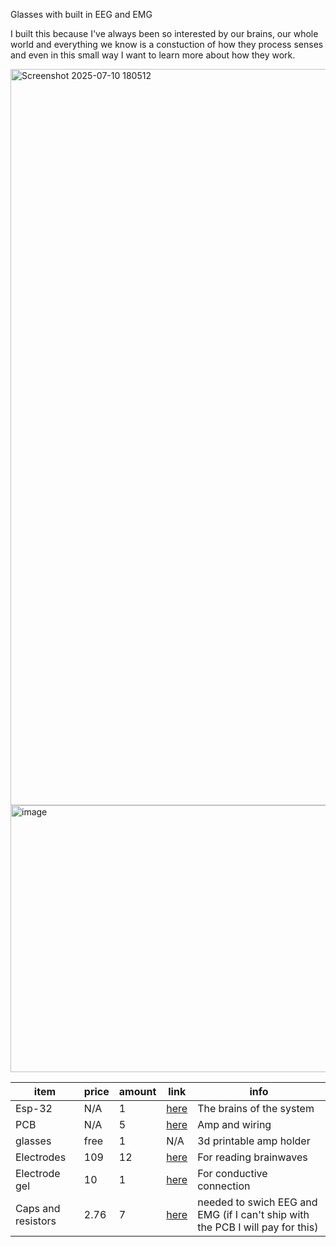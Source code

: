 

Glasses with built in EEG and EMG

I built this because I've always been so interested by our brains, our whole world and everything we know is a constuction of how they process senses and even in this small way I want to learn more about how they work.


<img width="927" height="1178" alt="Screenshot 2025-07-10 180512" src="https://github.com/user-attachments/assets/fddb8f3f-f1c5-4119-aba0-ea0bc01eed32" />


<img width="1409" height="427" alt="image" src="https://github.com/user-attachments/assets/405cda73-df16-44bf-8927-c968d0947b71" />






| item | price | amount | link | info |
| ------- | --- | --- |--- | --- |
| Esp-32 | N/A | 1 | [here](https://www.adafruit.com/product/5400) |The brains of the system|
| PCB| N/A | 5 | [here](https://jlcpcb.com/) |Amp and wiring|
|glasses	| free	| 1| 	N/A |	3d printable amp holder|
|Electrodes	|109 |12	|	[here](https://mfimedical.com/products/technomed-reusable-eeg-cup-electrode?variant=32641781268557) |	For reading brainwaves|
|Electrode gel	| 	10 | 1|	[here](https://www.walmart.com/ip/Spectra-360-Electrode-Gel-250gm-8-5oz-Tube-Each/792282565?wmlspartner=wlpa&selectedSellerId=101189557&selectedOfferId=6CC344D59E7B318697062A237A010418&conditionGroupCode=1&adid=22222222222000000000&wmlspartner=wmtlabs&wl0=e&wl1=o&wl2=c&wl3=10352200394&wl4=pla-1103028060075&wl5=103047&wl6=&wl7=&wl10=Walmart&wl11=Online&wl12=792282565_10001208918&wl14=spectra%20360%20electrode%20gel&veh=sem&gclid=5b0bcb0ccfa51ba3db34a37e5ae30c59&gclsrc=3p.ds&msclkid=5b0bcb0ccfa51ba3db34a37e5ae30c59)	| For conductive connection|
|Caps and resistors |	2.76 | 7|	[here](https://lcsc.com/)	| needed to swich EEG and EMG (if I can't ship with the PCB I will pay for this) |
